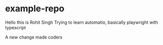# example-repo

Hello this is Rohit Singh
Trying to learn automatio, basically playwright with typescript

A new change made coders